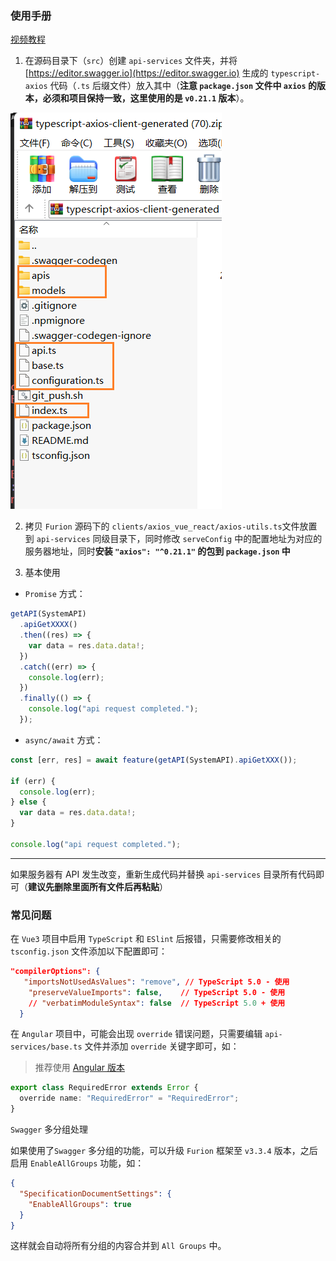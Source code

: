 ### 使用手册

[视频教程](https://www.bilibili.com/video/BV1EW4y1C71D)

1. 在源码目录下（`src`）创建 `api-services` 文件夹，并将 [https://editor.swagger.io](https://editor.swagger.io) 生成的 `typescript-axios` 代码（`.ts` 后缀文件）放入其中（**注意 `package.json` 文件中 `axios` 的版本，必须和项目保持一致，这里使用的是 `v0.21.1` 版本**）。

![](./swagger-editor.png)

2. 拷贝 `Furion` 源码下的 `clients/axios_vue_react/axios-utils.ts`文件放置到 `api-services` 同级目录下，同时修改 `serveConfig` 中的配置地址为对应的服务器地址，同时**安装 `"axios": "^0.21.1"` 的包到 `package.json` 中**

3. 基本使用

- `Promise` 方式：

```ts
getAPI(SystemAPI)
  .apiGetXXXX()
  .then((res) => {
    var data = res.data.data!;
  })
  .catch((err) => {
    console.log(err);
  })
  .finally(() => {
    console.log("api request completed.");
  });
```

- `async/await` 方式：

```ts
const [err, res] = await feature(getAPI(SystemAPI).apiGetXXX());

if (err) {
  console.log(err);
} else {
  var data = res.data.data!;
}

console.log("api request completed.");
```

---

如果服务器有 API 发生改变，重新生成代码并替换 `api-services` 目录所有代码即可（**建议先删除里面所有文件后再粘贴**）

### 常见问题

在 `Vue3` 项目中启用 `TypeScript` 和 `ESlint` 后报错，只需要修改相关的 `tsconfig.json` 文件添加以下配置即可：

```json
"compilerOptions": {
   "importsNotUsedAsValues": "remove", // TypeScript 5.0 - 使用
    "preserveValueImports": false,    // TypeScript 5.0 - 使用
    // "verbatimModuleSyntax": false  // TypeScript 5.0 + 使用
  }
```

在 `Angular` 项目中，可能会出现 `override` 错误问题，只需要编辑 `api-services/base.ts` 文件并添加 `override` 关键字即可，如：

> 推荐使用 [Angular 版本](../angular)

```ts
export class RequiredError extends Error {
  override name: "RequiredError" = "RequiredError";
}
```

`Swagger` 多分组处理

如果使用了`Swagger` 多分组的功能，可以升级 `Furion` 框架至 `v3.3.4` 版本，之后启用 `EnableAllGroups` 功能，如：

```json
{
  "SpecificationDocumentSettings": {
    "EnableAllGroups": true
  }
}
```

这样就会自动将所有分组的内容合并到 `All Groups` 中。
